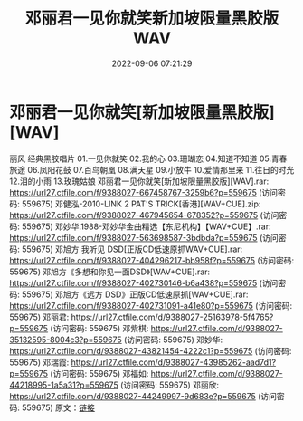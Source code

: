 ﻿---
title: 邓丽君一见你就笑新加坡限量黑胶版WAV
date: 2022-09-06 07:21:29
categories: WAV车载音乐、镜像
tags: 华语中文
---
# 邓丽君一见你就笑[新加坡限量黑胶版][WAV]

丽风 经典黑胶唱片
01.一见你就笑
02.我的心
03.珊瑚恋
04.知道不知道
05.青春旅途
06.凤阳花鼓
07.百鸟朝凰
08.满天星
09.小放牛
10.爱情那里来
11.往日的时光
12.泪的小雨
13.玫瑰姑娘
邓丽君一见你就笑[新加坡限量黑胶版][WAV].rar: https://url27.ctfile.com/f/9388027-667458767-3259b6?p=559675
(访问密码: 559675)
邓健泓-2010-LINK 2 PAT'S TRICK[香港][WAV+CUE].zip: https://url27.ctfile.com/f/9388027-467945654-678352?p=559675
(访问密码: 559675)
邓妙华.1988-邓妙华金曲精选【东尼机构】【WAV+CUE】.rar: https://url27.ctfile.com/f/9388027-563698587-3bdbda?p=559675
(访问密码: 559675)
邓旭方 我听见 DSD[正版CD低速原抓WAV+CUE].rar: https://url27.ctfile.com/f/9388027-404296217-bb958f?p=559675
(访问密码: 559675)
邓旭方《多想和你见一面DSD》[WAV+CUE].rar: https://url27.ctfile.com/f/9388027-402730146-b6a438?p=559675
(访问密码: 559675)
邓旭方《远方 DSD》正版CD低速原抓[WAV+CUE].rar: https://url27.ctfile.com/f/9388027-402731091-a41e80?p=559675
(访问密码: 559675)
邓丽君: https://url27.ctfile.com/d/9388027-25163978-5f4765?p=559675
(访问密码: 559675)
邓紫棋: https://url27.ctfile.com/d/9388027-35132595-8004c3?p=559675
(访问密码: 559675)
邓妙华: https://url27.ctfile.com/d/9388027-43821454-4222c1?p=559675
(访问密码: 559675)
邓瑞霞: https://url27.ctfile.com/d/9388027-43985262-aad7d1?p=559675
(访问密码: 559675)
邓福如: https://url27.ctfile.com/d/9388027-44218995-1a5a31?p=559675
(访问密码: 559675)
邓丽欣: https://url27.ctfile.com/d/9388027-44249997-9d683e?p=559675
(访问密码: 559675)
原文：[链接](https://blog.sina.com.cn/s/blog_1647c7e7601030z9b.html)